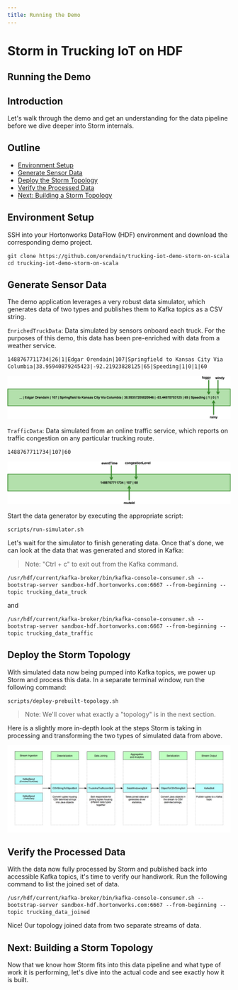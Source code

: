 ```yaml
---
title: Running the Demo
---
```


# Storm in Trucking IoT on HDF

## Running the Demo

## Introduction

Let's walk through the demo and get an understanding for the data pipeline before we dive deeper into Storm internals.


## Outline

-   [Environment Setup](#environment-setup)
-   [Generate Sensor Data](#generate-sensor-data)
-   [Deploy the Storm Topology](#deploy-the-storm-topology)
-   [Verify the Processed Data](#verify-the-processed-data)
-   [Next: Building a Storm Topology](#next-building-a-storm-topology)


## Environment Setup

SSH into your Hortonworks DataFlow (HDF) environment and download the corresponding demo project.

```
git clone https://github.com/orendain/trucking-iot-demo-storm-on-scala
cd trucking-iot-demo-storm-on-scala
```


## Generate Sensor Data

The demo application leverages a very robust data simulator, which generates data of two types and publishes them to Kafka topics as a CSV string.

`EnrichedTruckData`: Data simulated by sensors onboard each truck.  For the purposes of this demo, this data has been pre-enriched with data from a weather service.

```
1488767711734|26|1|Edgar Orendain|107|Springfield to Kansas City Via Columbia|38.95940879245423|-92.21923828125|65|Speeding|1|0|1|60
```
![EnrichedTruckData fields](assets/enriched-truck-data_fields.png)

`TrafficData`: Data simulated from an online traffic service, which reports on traffic congestion on any particular trucking route.

```
1488767711734|107|60
```
![TrafficData fields](assets/traffic-data_fields.png)

Start the data generator by executing the appropriate script:
```
scripts/run-simulator.sh
```


Let's wait for the simulator to finish generating data.  Once that's done, we can look at the data that was generated and stored in Kafka:

> Note: "Ctrl + c" to exit out from the Kafka command.

```
/usr/hdf/current/kafka-broker/bin/kafka-console-consumer.sh --bootstrap-server sandbox-hdf.hortonworks.com:6667 --from-beginning --topic trucking_data_truck
```
and
```
/usr/hdf/current/kafka-broker/bin/kafka-console-consumer.sh --bootstrap-server sandbox-hdf.hortonworks.com:6667 --from-beginning --topic trucking_data_traffic
```

## Deploy the Storm Topology

With simulated data now being pumped into Kafka topics, we power up Storm and process this data.  In a separate terminal window, run the following command:

```
scripts/deploy-prebuilt-topology.sh
```

> Note: We'll cover what exactly a "topology" is in the next section.

Here is a slightly more in-depth look at the steps Storm is taking in processing and transforming the two types of simulated data from above.

![General Storm Process](assets/storm-flow-overview.jpg)


## Verify the Processed Data

With the data now fully processed by Storm and published back into accessible Kafka topics, it's time to verify our handiwork.  Run the following command to list the joined set of data.

```
/usr/hdf/current/kafka-broker/bin/kafka-console-consumer.sh --bootstrap-server sandbox-hdf.hortonworks.com:6667 --from-beginning --topic trucking_data_joined
```

Nice!  Our topology joined data from two separate streams of data.

## Next: Building a Storm Topology

Now that we know how Storm fits into this data pipeline and what type of work it is performing, let's dive into the actual code and see exactly how it is built.
